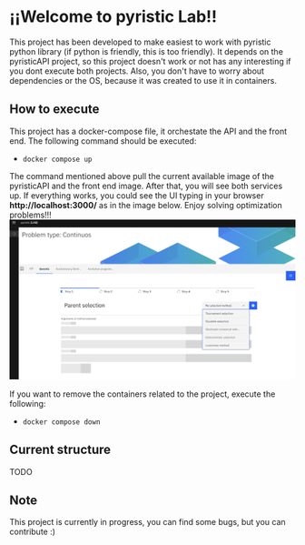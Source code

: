 # ¡¡Welcome to pyristic Lab!!

This project has been developed to make easiest to work with pyristic python library (if python is friendly, this is too friendly).
It depends on the pyristicAPI project, so this project doesn't work or not has any interesting if you dont execute both projects. Also, you don't have to worry about dependencies or the OS, because it was created to use it in containers.

## How to execute
This project has a docker-compose file, it orchestate the API and the front end. The following command should be executed:
- `docker compose up`

The command mentioned above pull the current available image of the pyristicAPI and the front end image. After that, you will see both services up. If everything works, you could see the UI typing in your browser **http://localhost:3000/** as in the image below. Enjoy solving optimization problems!!!
![Pyristic example](example_view.png)


If you want to remove the containers related to the project, execute the following:
- `docker compose down`

## Current structure
TODO

## Note
This project is currently in progress, you can find some bugs, but you can contribute :)
